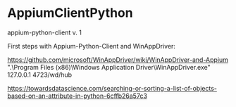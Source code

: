 # AppiumClientPython

appium-python-client v. 1

First steps with Appium-Python-Client and WinAppDriver:

https://github.com/microsoft/WinAppDriver/wiki/WinAppDriver-and-Appium
".\Program Files (x86)\Windows Application Driver\WinAppDriver.exe" 127.0.0.1 4723/wd/hub

https://towardsdatascience.com/searching-or-sorting-a-list-of-objects-based-on-an-attribute-in-python-6cffb26a57c3